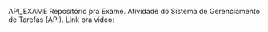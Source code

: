 API_EXAME
Repositório pra Exame. Atividade do Sistema de Gerenciamento de Tarefas (API). Link pra video:
